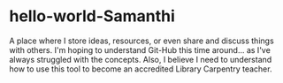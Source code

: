 # hello-world-Samanthi
A place where I store ideas, resources, or even share and discuss things with others.
I'm hoping to understand Git-Hub this time around... as I've always struggled with the concepts. Also, I believe I need to understand how to use this tool to become an accredited Library Carpentry teacher. 
